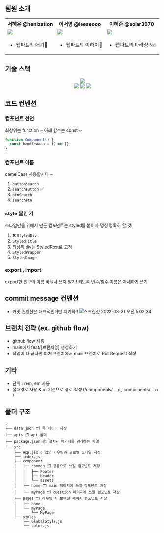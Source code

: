 ## 팀원 소개

<div align="center">
	<table>
  <th>서혜은 @henization</th>
	<th>이서영 @leeseooo</th>
  <th>이혜준 @solar3070</th>
	<tr>
		<td><img src="https://github.com/henization.png"></td>
		<td><img src="https://github.com/leeseooo.png"></td>
		<td><img src="https://github.com/solar3070.png"></td>
	</tr>
	<tr>
	<td>
		<ul>
		<li>웹파트의 애기🍼</li>
		</ul>
	</td>
	<td>
	<ul>
		<li>웹파트의 이하이🎤</li>
	</ul>
	</td>
	<td>
		<ul>
		<li>웹파트의 마라샹궈🔥</li>
		</ul>
	</tr>
	</table>
</div>

## 기술 스택

<div align="center">
  <img src="https://img.shields.io/badge/Javascript-F2CE04?style=flat-square&logo=javascript&logoColor=white"/><br>
  <img src="https://img.shields.io/badge/React-61DAFB?style=flat-square&logo=React&logoColor=white"/>
  <img src="https://img.shields.io/badge/styled--components-DB7093?style=flat-square&logo=styled-components&logoColor=white"/>
  <img src="https://img.shields.io/badge/github action-2671E5?style=flat-square&logo=GitHub%20Actions&logoColor=white"/>
</div>


## 코드 컨벤션


### 컴포넌트 선언

최상위는 function ~
아래 함수는 const ~

```jsx
function Component() {
  const handleaaaa = () => {};
}
```

<!-- ### 핸들러 함수

기능 기준으로 쓰되 (`modalOpen` 등),
정말 이 함수가 하는 일이 특정 이벤트 전용이라면 `handle[이벤트당한요소][이벤트]` (`handleInputChange` 등)
 -->

### 컴포넌트 이름

camelCase 사용합시다 ~

1. `buttonSearch`
2. `searchButton` ✅
3. `btnSearch`
4. `searchBtn`

### style 붙인 거

스타일만을 위해서 만든 컴포넌트는 styled를 붙이자
명칭 명확히 할 것!

1. ❌ `StyledDiv`
2. `StyledTitle`
3. 최상위 div는 StyledRoot로 고정
4. `StyledWrapper`
5. `StyledImage`

### export , import

export한 친구의 이름 바꿔서 쓰지 말기!
되도록 변수/함수 이름은 자세하게 쓰기

## commit message 컨벤션
- 커밋 컨벤션은 대표적인거만 지키좌!!
![스크린샷 2022-03-31 오전 5 02 34](https://user-images.githubusercontent.com/89568030/169188859-74a48236-949e-483b-8ddb-c3cfb3ce44ec.png)


## 브랜치 전략 (ex. github flow)

- github flow 사용
- main에서 feat/[브랜치명] 생성하기
- 작업이 다 끝나면 피쳐 브랜치에서 main 브랜치로 Pull Request 작성

## 기타
- 단위 : rem, em 사용
- 절대경로 사용 & rc 기준으로 경로 작성 (/components/…      x ,  components/…       o )
	 

## 폴더 구조

```
.
├── data.json 🗂 목 데이터 저장
├── apis 🗂 api 폴더
├── package.json 📦 설치된 패키지를 관리하는 파일
└── src
    ├── App.jsx ✡️ 앱의 라우팅과 글로벌 스타일 지정
    ├── index.js
    ├── component
    │   ├── common 🗂 공통으로 쓰일 컴포넌트 저장
    │   │   ├── Footer
    │   │   ├── Header
    │   │   └── assets
    │   ├── home 🗂 main 페이지에 쓰일 컴포넌트 저장
    │   └── myPage 🗂 question 페이지에 쓰일 컴포넌트 저장
    ├── pages 🗂 라우팅 시 보여질 페이지 컴포넌트 저장
    │   ├── home
    │   └── myPage
    │       └── MyPage
    └── styles
        ├── GlobalStyle.js
        └── color.js
```


